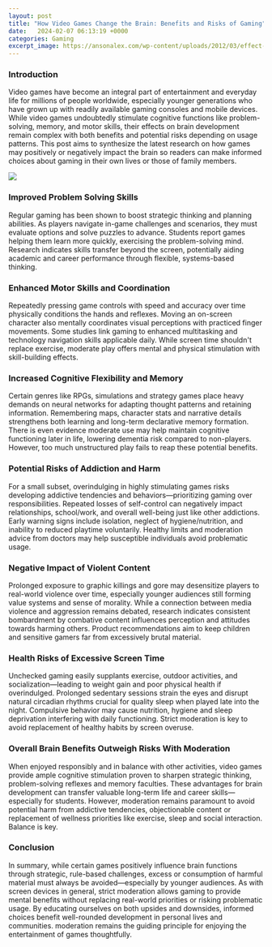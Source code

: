 ```yaml
---
layout: post
title: "How Video Games Change the Brain: Benefits and Risks of Gaming"
date:   2024-02-07 06:13:19 +0000
categories: Gaming
excerpt_image: https://ansonalex.com/wp-content/uploads/2012/03/effect-video-games-brain-infographic.png
---
```


### Introduction
Video games have become an integral part of entertainment and everyday life for millions of people worldwide, especially younger generations who have grown up with readily available gaming consoles and mobile devices. While video games undoubtedly stimulate cognitive functions like problem-solving, memory, and motor skills, their effects on brain development remain complex with both benefits and potential risks depending on usage patterns. This post aims to synthesize the latest research on how games may positively or negatively impact the brain so readers can make informed choices about gaming in their own lives or those of family members.

![](https://ansonalex.com/wp-content/uploads/2012/03/effect-video-games-brain-infographic.png)
### Improved Problem Solving Skills    
Regular gaming has been shown to boost strategic thinking and planning abilities. As players navigate in-game challenges and scenarios, they must evaluate options and solve puzzles to advance. Students report games helping them learn more quickly, exercising the problem-solving mind. Research indicates skills transfer beyond the screen, potentially aiding academic and career performance through flexible, systems-based thinking.
### Enhanced Motor Skills and Coordination     
Repeatedly pressing game controls with speed and accuracy over time physically conditions the hands and reflexes. Moving an on-screen character also mentally coordinates visual perceptions with practiced finger movements. Some studies link gaming to enhanced multitasking and technology navigation skills applicable daily. While screen time shouldn't replace exercise, moderate play offers mental and physical stimulation with skill-building effects.
### Increased Cognitive Flexibility and Memory
Certain genres like RPGs, simulations and strategy games place heavy demands on neural networks for adapting thought patterns and retaining information. Remembering maps, character stats and narrative details strengthens both learning and long-term declarative memory formation. There is even evidence moderate use may help maintain cognitive functioning later in life, lowering dementia risk compared to non-players. However, too much unstructured play fails to reap these potential benefits.
### Potential Risks of Addiction and Harm
For a small subset, overindulging in highly stimulating games risks developing addictive tendencies and behaviors—prioritizing gaming over responsibilities. Repeated losses of self-control can negatively impact relationships, school/work, and overall well-being just like other addictions. Early warning signs include isolation, neglect of hygiene/nutrition, and inability to reduced playtime voluntarily. Healthy limits and moderation advice from doctors may help susceptible individuals avoid problematic usage.
### Negative Impact of Violent Content  
Prolonged exposure to graphic killings and gore may desensitize players to real-world violence over time, especially younger audiences still forming value systems and sense of morality. While a connection between media violence and aggression remains debated, research indicates consistent bombardment by combative content influences perception and attitudes towards harming others. Product recommendations aim to keep children and sensitive gamers far from excessively brutal material.
### Health Risks of Excessive Screen Time
Unchecked gaming easily supplants exercise, outdoor activities, and socialization—leading to weight gain and poor physical health if overindulged. Prolonged sedentary sessions strain the eyes and disrupt natural circadian rhythms crucial for quality sleep when played late into the night. Compulsive behavior may cause nutrition, hygiene and sleep deprivation interfering with daily functioning. Strict moderation is key to avoid replacement of healthy habits by screen overuse.
### Overall Brain Benefits Outweigh Risks With Moderation
When enjoyed responsibly and in balance with other activities, video games provide ample cognitive stimulation proven to sharpen strategic thinking, problem-solving reflexes and memory faculties. These advantages for brain development can transfer valuable long-term life and career skills—especially for students. However, moderation remains paramount to avoid potential harm from addictive tendencies, objectionable content or replacement of wellness priorities like exercise, sleep and social interaction. Balance is key.
### Conclusion  
In summary, while certain games positively influence brain functions through strategic, rule-based challenges, excess or consumption of harmful material must always be avoided—especially by younger audiences. As with screen devices in general, strict moderation allows gaming to provide mental benefits without replacing real-world priorities or risking problematic usage. By educating ourselves on both upsides and downsides, informed choices benefit well-rounded development in personal lives and communities. moderation remains the guiding principle for enjoying the entertainment of games thoughtfully.